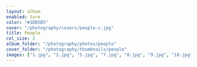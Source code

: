 ```yaml
---
layout: album
enabled: ture
color: "#1DB5B5"
cover: "/photography/covers/people-c.jpg"
title: People
col_size: 2
album_folder: "/photography/photos/people"
cover_folder: "/photography/thumbnails/people"
images: ["1.jpg", "2.jpg", "5.jpg", "7.jpg", "8.jpg", "9.jpg", "10.jpg", "15.jpg", "18.jpg", "19.jpg", "20.jpg"]
---
```

